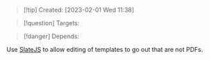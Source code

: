 
>[!tip] Created: [2023-02-01 Wed 11:38]

>[!question] Targets: 

>[!danger] Depends: 

Use [SlateJS](https://www.slatejs.org/examples/forced-layout) to allow editing of templates to go out that are not PDFs.